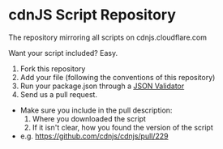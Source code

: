 # cdnJS Script Repository

The repository mirroring all scripts on cdnjs.cloudflare.com

Want your script included? Easy.

1. Fork this repository
2. Add your file (following the conventions of this repository)
3. Run your package.json through a [JSON Validator](http://jsonlint.com/)
4. Send us a pull request.
  * Make sure you include in the pull description:
      1. Where you downloaded the script
      2. If it isn't clear, how you found the version of the script
  * e.g. https://github.com/cdnjs/cdnjs/pull/229
